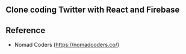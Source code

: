## Clone coding Twitter with React and Firebase

## Reference

- Nomad Coders (https://nomadcoders.co/)
